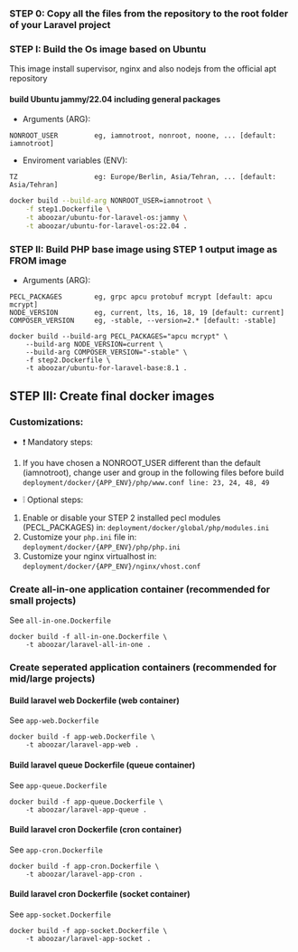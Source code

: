 
### STEP 0: Copy all the files from the repository to the root folder of your Laravel project

### STEP I: Build the Os image based on Ubuntu
This image install supervisor, nginx and also nodejs from the official apt repository

#### build Ubuntu jammy/22.04 including general packages  
- Arguments (ARG):
```
NONROOT_USER         eg, iamnotroot, nonroot, noone, ... [default: iamnotroot]
```
- Enviroment variables (ENV):
```
TZ                   eg: Europe/Berlin, Asia/Tehran, ... [default: Asia/Tehran]
```

```bash
docker build --build-arg NONROOT_USER=iamnotroot \
    -f step1.Dockerfile \
    -t aboozar/ubuntu-for-laravel-os:jammy \
    -t aboozar/ubuntu-for-laravel-os:22.04 .
```

### STEP II: Build PHP base image using STEP 1 output image as FROM image

- Arguments (ARG):
```
PECL_PACKAGES        eg, grpc apcu protobuf mcrypt [default: apcu mcrypt]
NODE_VERSION         eg, current, lts, 16, 18, 19 [default: current]
COMPOSER_VERSION     eg, -stable, --version=2.* [default: -stable]
```

```
docker build --build-arg PECL_PACKAGES="apcu mcrypt" \
    --build-arg NODE_VERSION=current \
    --build-arg COMPOSER_VERSION="-stable" \
    -f step2.Dockerfile \
    -t aboozar/ubuntu-for-laravel-base:8.1 .
```

## STEP III: Create final docker images

### Customizations:

-  :exclamation: Mandatory steps:
1. If you have chosen a NONROOT_USER different than the default (iamnotroot), change user and group in the following files before build
`
deployment/docker/{APP_ENV}/php/www.conf line: 23, 24, 48, 49
`
- :grey_exclamation: Optional steps:
1. Enable or disable your STEP 2 installed pecl modules (PECL_PACKAGES) in:
`
deployment/docker/global/php/modules.ini
`
2. Customize your `php.ini` file in: 
`deployment/docker/{APP_ENV}/php/php.ini`
2. Customize your nginx virtualhost in:
`
deployment/docker/{APP_ENV}/nginx/vhost.conf
`

### Create all-in-one application container (recommended for small projects)
See `all-in-one.Dockerfile`
```
docker build -f all-in-one.Dockerfile \
    -t aboozar/laravel-all-in-one .
```

### Create seperated application containers (recommended for mid/large projects)

#### Build laravel web Dockerfile (web container)

See `app-web.Dockerfile`
```
docker build -f app-web.Dockerfile \
    -t aboozar/laravel-app-web .
```

#### Build laravel queue Dockerfile (queue container)

See `app-queue.Dockerfile`
```
docker build -f app-queue.Dockerfile \
    -t aboozar/laravel-app-queue .
```

#### Build laravel cron Dockerfile (cron container)

See `app-cron.Dockerfile`
```
docker build -f app-cron.Dockerfile \
    -t aboozar/laravel-app-cron .
```

#### Build laravel cron Dockerfile (socket container)

See `app-socket.Dockerfile`
```
docker build -f app-socket.Dockerfile \
    -t aboozar/laravel-app-socket .
```